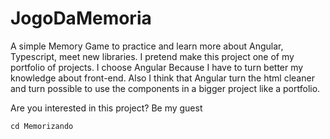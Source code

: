 # JogoDaMemoria
A simple Memory Game to practice and learn more about Angular, Typescript, meet new libraries. I pretend make this project one of my portfolio of projects.
I choose Angular Because I have to turn better my knowledge about front-end. Also I think that Angular turn the html cleaner and turn possible to use the components in a bigger project like a portfolio.

Are you interested in this project? Be my guest

`cd Memorizando`
